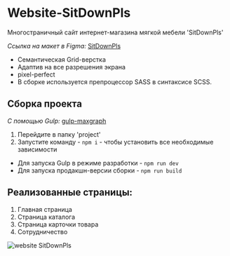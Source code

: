 # Website-SitDownPls

Многостраничный сайт интернет-магазина мягкой мебели 'SitDownPls'

_Ccылка на макет в Figma:_
[SitDownPls](https://www.figma.com/design/ZPj1HpZoklEXl7hKmYPGd2/sdp.ru)

- Cемантическая Grid-верстка
- Адаптив на все разрешения экрана
- pixel-perfect
- В сборке используется препроцессор SASS в синтаксисе SCSS.

## Сборка проекта

_C помощью Gulp:_
[gulp-maxgraph](https://github.com/maxdenaro/gulp-maxgraph)

1. Перейдите в папку 'project'
2. Запустите команду - `npm i` - чтобы установить все необходимые зависимости

- Для запуска Gulp в режиме разработки - `npm run dev`
- Для запуска продакшн-версии сборки - `npm run build`

## Реализованные страницы:

1. Главная страница
2. Страница каталога
3. Страница карточки товара
4. Сотрудничество

<img src='https://github.com/NataliaStadnik/images/blob/main/sitdownpls.jpg' alt='website SitDownPls'/>
